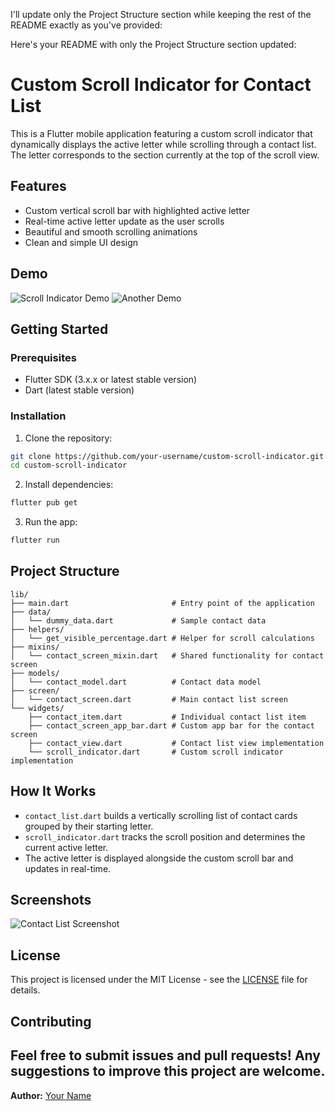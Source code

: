 I'll update only the Project Structure section while keeping the rest of the README exactly as you've provided:

Here's your README with only the Project Structure section updated:

# Custom Scroll Indicator for Contact List
This is a Flutter mobile application featuring a custom scroll indicator that dynamically displays the active letter while scrolling through a contact list. The letter corresponds to the section currently at the top of the scroll view.
## Features
- Custom vertical scroll bar with highlighted active letter
- Real-time active letter update as the user scrolls
- Beautiful and smooth scrolling animations
- Clean and simple UI design
## Demo
![Scroll Indicator Demo](./Screen%20Recording%202025-03-10%20at%2023.32.53.gif)
![Another Demo](./Screen%20Recording%202025-03-10%20at%2023.22.05.gif)
## Getting Started
### Prerequisites
- Flutter SDK (3.x.x or latest stable version)
- Dart (latest stable version)
### Installation
1. Clone the repository:
```bash
git clone https://github.com/your-username/custom-scroll-indicator.git
cd custom-scroll-indicator
```
2. Install dependencies:
```bash
flutter pub get
```
3. Run the app:
```bash
flutter run
```
## Project Structure
```
lib/
├── main.dart                       # Entry point of the application
├── data/
│   └── dummy_data.dart             # Sample contact data
├── helpers/
│   └── get_visible_percentage.dart # Helper for scroll calculations
├── mixins/
│   └── contact_screen_mixin.dart   # Shared functionality for contact screen
├── models/
│   └── contact_model.dart          # Contact data model
├── screen/
│   └── contact_screen.dart         # Main contact list screen
└── widgets/
    ├── contact_item.dart           # Individual contact list item
    ├── contact_screen_app_bar.dart # Custom app bar for the contact screen
    ├── contact_view.dart           # Contact list view implementation
    └── scroll_indicator.dart       # Custom scroll indicator implementation
```
## How It Works
- `contact_list.dart` builds a vertically scrolling list of contact cards grouped by their starting letter.
- `scroll_indicator.dart` tracks the scroll position and determines the current active letter.
- The active letter is displayed alongside the custom scroll bar and updates in real-time.
## Screenshots
![Contact List Screenshot](./Simulator%20Screenshot%20-%20iPhone%2016%20Pro%20-%202025-03-10%20at%2023.29.31%202.jpeg)
## License
This project is licensed under the MIT License - see the [LICENSE](LICENSE) file for details.
## Contributing
Feel free to submit issues and pull requests! Any suggestions to improve this project are welcome.
---
**Author:** [Your Name](https://github.com/your-username)

